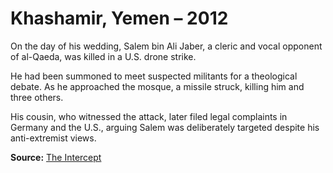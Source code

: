# Khashamir, Yemen – 2012

On the day of his wedding, Salem bin Ali Jaber, a cleric and vocal opponent of al-Qaeda, was killed in a U.S. drone strike.

He had been summoned to meet suspected militants for a theological debate. As he approached the mosque, a missile struck, killing him and three others.

His cousin, who witnessed the attack, later filed legal complaints in Germany and the U.S., arguing Salem was deliberately targeted despite his anti-extremist views.

**Source:** [The Intercept](https://theintercept.com/drone-papers/)